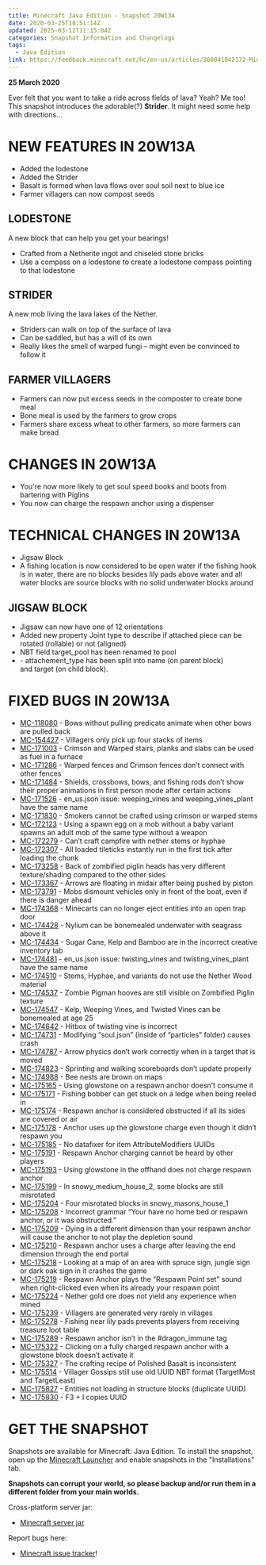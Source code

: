```yaml
---
title: Minecraft Java Edition - Snapshot 20W13A
date: 2020-03-25T18:51:14Z
updated: 2025-03-12T11:15:04Z
categories: Snapshot Information and Changelogs
tags:
  - Java Edition
link: https://feedback.minecraft.net/hc/en-us/articles/360041042172-Minecraft-Java-Edition-Snapshot-20W13A
---
```


**25 March 2020**

Ever felt that you want to take a ride across fields of lava? Yeah? Me too! This snapshot introduces the adorable(?) **Strider**. It might need some help with directions...

# NEW FEATURES IN 20W13A

- Added the lodestone
- Added the Strider
- Basalt is formed when lava flows over soul soil next to blue ice
- Farmer villagers can now compost seeds

## LODESTONE

A new block that can help you get your bearings!

- Crafted from a Netherite ingot and chiseled stone bricks
- Use a compass on a lodestone to create a lodestone compass pointing to that lodestone

## STRIDER

A new mob living the lava lakes of the Nether.

- Striders can walk on top of the surface of lava
- Can be saddled, but has a will of its own
- Really likes the smell of warped fungi – might even be convinced to follow it

## FARMER VILLAGERS

- Farmers can now put excess seeds in the composter to create bone meal
- Bone meal is used by the farmers to grow crops
- Farmers share excess wheat to other farmers, so more farmers can make bread

# CHANGES IN 20W13A

- You're now more likely to get soul speed books and boots from bartering with Piglins
- You now can charge the respawn anchor using a dispenser

# TECHNICAL CHANGES IN 20W13A

- Jigsaw Block
- A fishing location is now considered to be open water if the fishing hook is in water, there are no blocks besides lily pads above water and all water blocks are source blocks with no solid underwater blocks around

## JIGSAW BLOCK

- Jigsaw can now have one of 12 orientations
- Added new property Joint type to describe if attached piece can be rotated (rollable) or not (aligned)
- NBT field target_pool has been renamed to pool
- - attachement_type has been split into name (on parent block) and target (on child block).

# FIXED BUGS IN 20W13A

- [MC-118080](https://bugs.mojang.com/browse/MC-118080) - Bows without pulling predicate animate when other bows are pulled back
- [MC-154427](https://bugs.mojang.com/browse/MC-154427) - Villagers only pick up four stacks of items
- [MC-171003](https://bugs.mojang.com/browse/MC-171003) - Crimson and Warped stairs, planks and slabs can be used as fuel in a furnace
- [MC-171286](https://bugs.mojang.com/browse/MC-171286) - Warped fences and Crimson fences don’t connect with other fences
- [MC-171484](https://bugs.mojang.com/browse/MC-171484) - Shields, crossbows, bows, and fishing rods don’t show their proper animations in first person mode after certain actions
- [MC-171526](https://bugs.mojang.com/browse/MC-171526) - en_us.json issue: weeping_vines and weeping_vines_plant have the same name
- [MC-171830](https://bugs.mojang.com/browse/MC-171830) - Smokers cannot be crafted using crimson or warped stems
- [MC-172123](https://bugs.mojang.com/browse/MC-172123) - Using a spawn egg on a mob without a baby variant spawns an adult mob of the same type without a weapon
- [MC-172279](https://bugs.mojang.com/browse/MC-172279) - Can’t craft campfire with nether stems or hyphae
- [MC-172307](https://bugs.mojang.com/browse/MC-172307) - All loaded tileticks instantly run in the first tick after loading the chunk
- [MC-173258](https://bugs.mojang.com/browse/MC-173258) - Back of zombified piglin heads has very different texture/shading compared to the other sides
- [MC-173367](https://bugs.mojang.com/browse/MC-173367) - Arrows are floating in midair after being pushed by piston
- [MC-173791](https://bugs.mojang.com/browse/MC-173791) - Mobs dismount vehicles only in front of the boat, even if there is danger ahead
- [MC-174368](https://bugs.mojang.com/browse/MC-174368) - Minecarts can no longer eject entities into an open trap door
- [MC-174428](https://bugs.mojang.com/browse/MC-174428) - Nylium can be bonemealed underwater with seagrass above it
- [MC-174434](https://bugs.mojang.com/browse/MC-174434) - Sugar Cane, Kelp and Bamboo are in the incorrect creative inventory tab
- [MC-174481](https://bugs.mojang.com/browse/MC-174481) - en_us.json issue: twisting_vines and twisting_vines_plant have the same name
- [MC-174510](https://bugs.mojang.com/browse/MC-174510) - Stems, Hyphae, and variants do not use the Nether Wood material
- [MC-174537](https://bugs.mojang.com/browse/MC-174537) - Zombie Pigman hooves are still visible on Zombified Piglin texture
- [MC-174547](https://bugs.mojang.com/browse/MC-174547) - Kelp, Weeping Vines, and Twisted Vines can be bonemealed at age 25
- [MC-174642](https://bugs.mojang.com/browse/MC-174642) - Hitbox of twisting vine is incorrect
- [MC-174731](https://bugs.mojang.com/browse/MC-174731) - Modifying “soul.json” (inside of “particles” folder) causes crash
- [MC-174787](https://bugs.mojang.com/browse/MC-174787) - Arrow physics don’t work correctly when in a target that is moved
- [MC-174823](https://bugs.mojang.com/browse/MC-174823) - Sprinting and walking scoreboards don’t update properly
- [MC-174988](https://bugs.mojang.com/browse/MC-174988) - Bee nests are brown on maps
- [MC-175165](https://bugs.mojang.com/browse/MC-175165) - Using glowstone on a respawn anchor doesn’t consume it
- [MC-175171](https://bugs.mojang.com/browse/MC-175171) - Fishing bobber can get stuck on a ledge when being reeled in
- [MC-175174](https://bugs.mojang.com/browse/MC-175174) - Respawn anchor is considered obstructed if all its sides are covered or air
- [MC-175178](https://bugs.mojang.com/browse/MC-175178) - Anchor uses up the glowstone charge even though it didn’t respawn you
- [MC-175185](https://bugs.mojang.com/browse/MC-175185) - No datafixer for item AttributeModifiers UUIDs
- [MC-175191](https://bugs.mojang.com/browse/MC-175191) - Respawn Anchor charging cannot be heard by other players
- [MC-175193](https://bugs.mojang.com/browse/MC-175193) - Using glowstone in the offhand does not charge respawn anchor
- [MC-175199](https://bugs.mojang.com/browse/MC-175199) - In snowy_medium_house_2, some blocks are still misrotated
- [MC-175204](https://bugs.mojang.com/browse/MC-175204) - Four misrotated blocks in snowy_masons_house_1
- [MC-175208](https://bugs.mojang.com/browse/MC-175208) - Incorrect grammar “Your have no home bed or respawn anchor, or it was obstructed.”
- [MC-175209](https://bugs.mojang.com/browse/MC-175209) - Dying in a different dimension than your respawn anchor will cause the anchor to not play the depletion sound
- [MC-175210](https://bugs.mojang.com/browse/MC-175210) - Respawn anchor uses a charge after leaving the end dimension through the end portal
- [MC-175218](https://bugs.mojang.com/browse/MC-175218) - Looking at a map of an area with spruce sign, jungle sign or dark oak sign in it crashes the game
- [MC-175219](https://bugs.mojang.com/browse/MC-175219) - Respawn Anchor plays the “Respawn Point set” sound when right-clicked even when its already your respawn point
- [MC-175224](https://bugs.mojang.com/browse/MC-175224) - Nether gold ore does not yield any experience when mined
- [MC-175239](https://bugs.mojang.com/browse/MC-175239) - Villagers are generated very rarely in villages
- [MC-175278](https://bugs.mojang.com/browse/MC-175278) - Fishing near lily pads prevents players from receiving treasure loot table
- [MC-175289](https://bugs.mojang.com/browse/MC-175289) - Respawn anchor isn’t in the \#dragon_immune tag
- [MC-175322](https://bugs.mojang.com/browse/MC-175322) - Clicking on a fully charged respawn anchor with a glowstone block doesn’t activate it
- [MC-175327](https://bugs.mojang.com/browse/MC-175327) - The crafting recipe of Polished Basalt is inconsistent
- [MC-175514](https://bugs.mojang.com/browse/MC-175514) - Villager Gossips still use old UUID NBT format (TargetMost and TargetLeast)
- [MC-175827](https://bugs.mojang.com/browse/MC-175827) - Entities not loading in structure blocks (duplicate UUID)
- [MC-175830](https://bugs.mojang.com/browse/MC-175830) - F3 + I copies UUID

# GET THE SNAPSHOT

Snapshots are available for Minecraft: Java Edition. To install the snapshot, open up the [Minecraft Launcher](https://www.minecraft.net/download.html) and enable snapshots in the "Installations" tab.

**Snapshots can corrupt your world, so please backup and/or run them in a different folder from your main worlds.**

Cross-platform server jar:

- [Minecraft server jar](https://launcher.mojang.com/v1/objects/16f18c21286a3f566d3d0431d13aa133bebe6eff/server.jar)

Report bugs here:

- [Minecraft issue tracker](https://bugs.mojang.com/browse/MC)!
